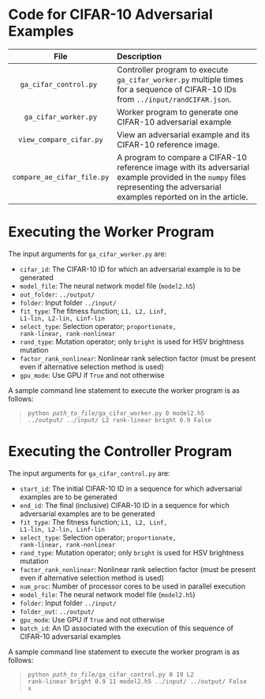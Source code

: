 # Code for CIFAR-10 Adversarial Examples

| File | Description |
|:-------------------------:|:------------------------------------------------------------------------------------- |
| <code>ga_cifar_control.py </code> | Controller program to execute <code>ga_cifar_worker.py</code> multiple times for a sequence of CIFAR-10 IDs from `../input/randCIFAR.json`.|
| <code>ga_cifar_worker.py</code> | Worker program to generate one CIFAR-10 adversarial example |
| <code>view_compare_cifar.py</code> | View an adversarial example and its CIFAR-10 reference image.  |
| <code>compare_ae_cifar_file.py</code> | A program to compare a CIFAR-10 reference image with its adversarial example provided in the <code>numpy</code> files representing the adversarial examples reported on in the article. |

# Executing the Worker Program

The input arguments for <code>ga_cifar_worker.py</code> are:
- <code>cifar_id</code>: The CIFAR-10 ID for which an adversarial example is to be generated
- <code>model_file</code>: The neural network model file (<code>model2.h5</code>)
- <code>out_folder</code>: <code>../output/</code>
- <code>folder</code>: Input folder <code>../input/</code>
- <code>fit_type</code>: The fitness function; <code>L1, L2, Linf, L1-lin, L2-lin, Linf-lin</code>
- <code>select_type</code>: Selection operator; <code>proportionate, rank-linear, rank-nonlinear</code>
- <code>rand_type</code>: Mutation operator;  only <code>bright</code> is used for HSV brightness mutation
- <code>factor_rank_nonlinear</code>: Nonlinear rank selection factor (must be present even if alternative selection method is used)
- <code>gpu_mode</code>: Use GPU if <code>True</code> and not otherwise

A sample command line statement to execute the worker program is as follows:
><code>python <em>path_to_file/</em>ga_cifar_worker.py 0 model2.h5 ../output/ ../input/ L2 rank-linear bright 0.9 False</code>



# Executing the Controller Program

The input arguments for <code>ga_cifar_control.py</code> are:
- <code>start_id</code>: The initial CIFAR-10 ID in a sequence for which adversarial examples are to be generated
- <code>end_id</code>: The final (inclusive) CIFAR-10 ID in a sequence for which adversarial examples are to be generated
- <code>fit_type</code>: The fitness function; <code>L1, L2, Linf, L1-lin, L2-lin, Linf-lin</code>
- <code>select_type</code>: Selection operator; <code>proportionate, rank-linear, rank-nonlinear</code>
- <code>rand_type</code>: Mutation operator;  only <code>bright</code> is used for HSV brightness mutation
- <code>factor_rank_nonlinear</code>: Nonlinear rank selection factor (must be present even if alternative selection method is used)
- <code>num_proc</code>: Number of processor cores to be used in parallel execution
- <code>model_file</code>: The neural network model file (<code>model2.h5</code>)
- <code>folder</code>: Input folder <code>../input/</code>
- <code>folder_out</code>: <code>../output/</code>
- <code>gpu_mode</code>: Use GPU if <code>True</code> and not otherwise
- <code>batch_id</code>: An ID associated with the execution of this sequence of CIFAR-10 adversarial examples

A sample command line statement to execute the worker program is as follows:
><code>python <em>path_to_file/</em>ga_cifar_control.py 0 19 L2 rank-linear bright 0.9 11 model2.h5 ../input/ ../output/ False x</code>


